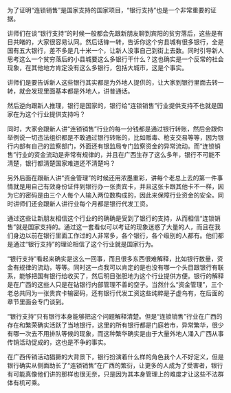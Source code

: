 为了证明“连锁销售”是国家支持的国家项目，“银行支持”也是一个非常重要的证据。

讲师们在谈“银行支持”的时候一般都会先跟新朋友聊到宾阳的贫穷落后，这些是有目共睹的，大家很容易认同。然后话锋一转，告诉你这个穷县城有很多银行，全是国有五大银行，差不多是几十米一个，让新人没事自己到街上去数。同时引导新人思考这么一个贫穷落后的小县城要这么多银行干什么？这也确实是一个反常的社会现象，在其他地方肯定没有这么多银行，包括大城市，这是个事实。

讲师们是要告诉新人这些银行其实都是为外地人提供的，让大家到银行里面去转一转，就会发现里面基本都是外地人，讲普通话。

然后逆向跟新人推理，银行是国家的，银行给“连锁销售”行业提供支持不也就是国家在为这个行业提供支持吗？

同时，大家会跟新人讲“连锁销售”行业的每一分钱都是通过银行转账，然后会跟你举例说一切违法组织都是不敢通过银行转账的，比如贩毒、枪支交易等等，因为银行内部有自己的监察部门，外面还有银监局专门监察资金的异常流动。而“连锁销售”行业的资金流动是非常有规律的，并且在广西生存了这么多年，银行不可能不清楚，银行都清楚国家难道还不清楚吗？

另外后面在跟新人讲“资金管理”的时候还用浓墨重彩，讲每个老总上去的第一件事情就是用自己有效身份证件到银行办一张贵宾卡，并且这张卡跟其他卡不一样，因为它的密码是由三个人每个人输入两位数构成的，因此来保障行业资金的安全。同时讲师们还会跟新人讲行业每个月都是银行代发工资。

通过这些让新朋友相信这个行业的的确确是受到了银行的支持，从而相信“连锁销售”就是国家支持的。通过这一套看似可以考证的现象迷惑了大量的人，而且在我们身边以前在银行里面工作过的人非常多，各个银行，各个级别的人都有。他们都是通过“银行支持”的理论相信了这个行业就是国家行为。

“银行支持”看起来确实是这么一回事，而且很多东西很难解释，比如银行数量，资金有规律的流动，等等。同时这一点我可以肯定的是也没有哪一个头目跟银行有联系，能够把国有银行给收买了，然后明目张胆地为这个行业提供方便。银行的解释是在广西的这些人只是在钻银行内部管理不善的空子。当然什么“资金管理”，三个老总共同为一张贵宾卡输密码，还有银行代发工资这些纯粹是子虚乌有，在后面的章节里面会专门谈到。

“银行支持”只有银行本身能够把这个问题解释清楚。但是“连锁销售”行业在广西的存在和繁荣确实活跃了当地银行，这里的所有银行都是门庭若市，异常繁华，很少有哪一次去不用排队等候的现象，而这种繁华确实是由于大量外地人涌入广西从事传销活动促成的，这也是不争的事实。

在广西传销活动猖獗的大背景下，银行扮演着什么样的角色我个人不好定义，但是银行确实从侧面助长了“连锁销售”在广西的繁衍，让更多的人成为了受害者，银行有可能真像他们讲的那样也很无奈，只是因为其本身管理上的难度才让这些不法群体有机可乘。
